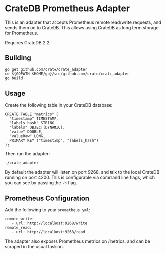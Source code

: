 # CrateDB Prometheus Adapter

This is an adapter that accepts Prometheus remote read/write requests,
and sends them on to CrateDB. This allows using CrateDB as long term storage
for Prometheus.

Requires CrateDB 2.2.

## Building

```
go get github.com/crate/crate_adapter
cd ${GOPATH-$HOME/go}/src/github.com/crate/crate_adapter
go build
```

## Usage

Create the following table in your CrateDB database:

```
CREATE TABLE "metrics" (
  "timestamp" TIMESTAMP,
  "labels_hash" STRING,
  "labels" OBJECT(DYNAMIC),
  "value" DOUBLE,
  "valueRaw" LONG,
  PRIMARY KEY ("timestamp", "labels_hash")
);
```

Then run the adapter:

```
./crate_adapter
```

By default the adapter will listen on port 9268, and talk to the local CrateDB running on port 4200.
This is configurable via command line flags, which you can see by passing the `-h` flag.


## Prometheus Configuration

Add the following to your `prometheus.yml`:

```
remote_write:
   - url: http://localhost:9268/write
remote_read:
   - url: http://localhost:9268/read
```

The adapter also exposes Prometheus metrics on /metrics, and can be scraped in the usual fashion.
